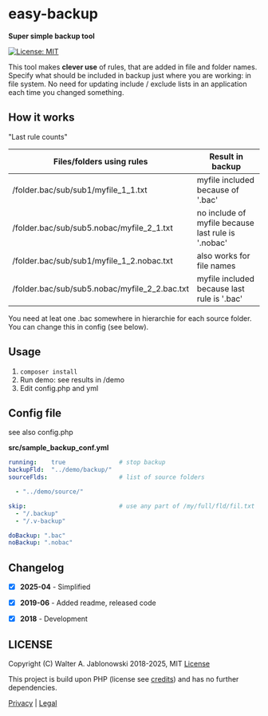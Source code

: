 # easy-backup

**Super simple backup tool**

[![License: MIT](https://img.shields.io/badge/License-MIT-yellow.svg)](https://opensource.org/licenses/MIT)

This tool makes **clever use** of rules, that are added in file and folder names. Specify what should be included in backup just where you are working: in file system. No need for updating include / exclude lists in an application each time you changed something.


## How it works

"Last rule counts"

|         Files/folders using rules             |                  Result in backup                  |
| --------------------------------------------- | -------------------------------------------------- |
| /folder.bac/sub/sub1/myfile_1_1.txt           | myfile included because of '.bac'                  |
| /folder.bac/sub/sub5.nobac/myfile_2_1.txt     | no include of myfile because last rule is '.nobac' |
| /folder.bac/sub/sub1/myfile_1_2.nobac.txt     | also works for file names                          |
| /folder.bac/sub/sub5.nobac/myfile_2_2.bac.txt | myfile included because last rule is '.bac'        |

You need at leat one .bac somewhere in hierarchie for each source folder. You can change this in config (see below).


## Usage

1. `composer install`
2. Run demo: see results in /demo
3. Edit config.php and yml


## Config file

see also config.php

**src/sample_backup_conf.yml**

```yaml
running:    true               # stop backup
backupFld:  "../demo/backup/"
sourceFlds:                    # list of source folders

  - "../demo/source/"

skip:                          # use any part of /my/full/fld/fil.txt
  - "/.backup"
  - "/.v-backup"

doBackup: ".bac"
noBackup: ".nobac"
```


## Changelog

* [x] **2025-04** - Simplified
* [x] **2019-06** - Added readme, released code
* [x] **2018** - Development


## LICENSE

Copyright (C) Walter A. Jablonowski 2018-2025, MIT [License](LICENSE)

This project is build upon PHP (license see [credits](credits.md)) and has no further dependencies.


[Privacy](https://walter-a-jablonowski.github.io/privacy.html) | [Legal](https://walter-a-jablonowski.github.io/imprint.html)
